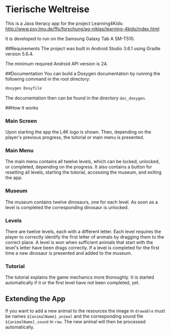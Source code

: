 # Tierische Weltreise

This is a Java literacy app for the project Learning4Kids: http://www.psy.lmu.de/ffp/forschung/ag-niklas/learning-4kids/index.html

It is developed to run on the Samsung Galaxy Tab A SM-T510.

##Requirements
The project was built in Android Studio 3.6.1 using Gradle version 5.6.4.

The minimum required Android API version is 24.

##Documentation
You can build a Doxygen documentation by running the following command in the root directory:

```sh
doxygen Doxyfile
```

The documentation then can be found in the directory `doc_doxygen`.

##How it works

### Main Screen
Upon starting the app the L4K logo is shown. Then, depending on the player's previous progress, the tutorial or main menu is presented.

### Main Menu
The main menu contains all twelve levels, which can be locked, unlocked, or completed, depending on the progress. It also contains a button for resetting all levels, starting the tutorial, accessing the museum, and exiting the app.

### Museum
The museum contains twelve dinosaurs, one for each level. As soon as a level is completed the corresponding dinosaur is unlocked.

### Levels
There are twelve levels, each with a different letter. Each level requires the player to correctly identify the first letter of animals by dragging them to the correct place. A level is won when sufficient animals that start with the level's letter have been drags correctly. If a level is completed for the first time a new dinosaur is presented and added to the museum.

### Tutorial
The tutorial explains the game mechanics more thoroughly. It is started automatically if it or the first level have not been completed, yet.

## Extending the App
If you want to add a new animal to the resources the image in `drawable` must be names `${animalName}_animal` and the corresponding sound file `${animalName}_sound` in `raw`. The new animal will then be processed automatically.



